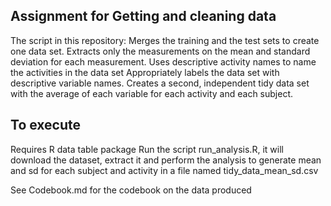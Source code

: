 ## Assignment for Getting and cleaning data
The script in this repository:
Merges the training and the test sets to create one data set.
Extracts only the measurements on the mean and standard deviation for each measurement. 
Uses descriptive activity names to name the activities in the data set
Appropriately labels the data set with descriptive variable names. 
Creates a second, independent tidy data set with the average of each variable for each activity and each subject.


## To execute
Requires R data table package
Run the script run_analysis.R, it will download the dataset, extract it and perform the analysis to generate mean and sd for each subject and activity in a file named tidy_data_mean_sd.csv

See Codebook.md for the codebook on the data produced